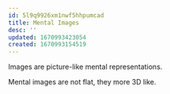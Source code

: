 ```yaml
---
id: 5l9q9926xm1nwf5hhpumcad
title: Mental Images
desc: ''
updated: 1670993423054
created: 1670993154519
---
```


Images are picture-like mental representations. 


Mental images are not flat, they more 3D like. 